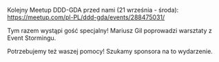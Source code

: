 Kolejny Meetup DDD-GDA przed nami (21 września - środa):
https://meetup.com/pl-PL/ddd-gda/events/288475031/

Tym razem wystąpi gość specjalny!
Mariusz Gil poprowadzi warsztaty z Event Stormingu.

Potrzebujemy też waszej pomocy!
Szukamy sponsora na to wydarzenie.
